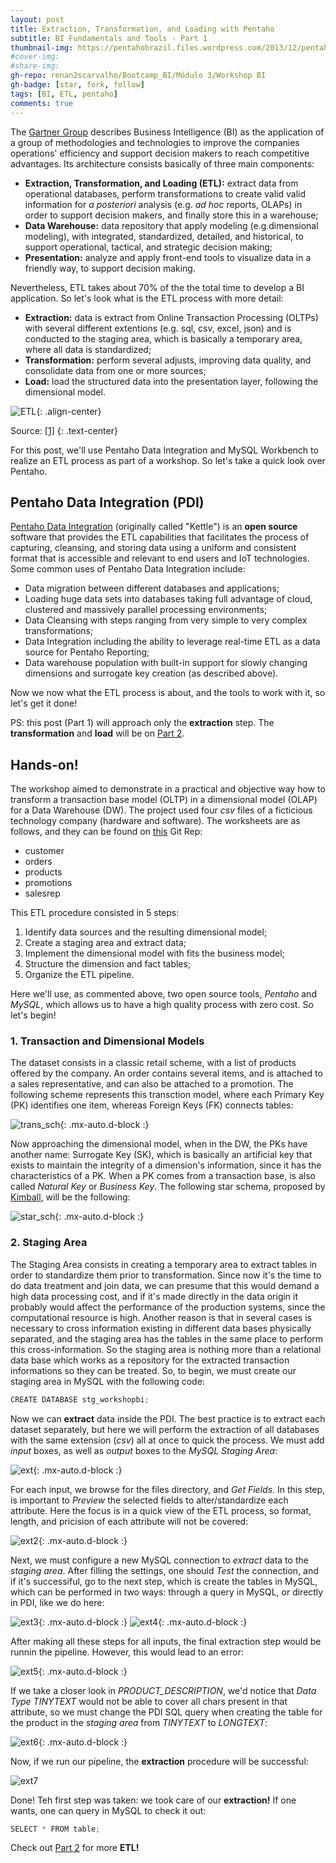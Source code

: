 ```yaml
---
layout: post
title: Extraction, Transformation, and Loading with Pentaho
subtitle: BI Fundamentals and Tools - Part 1
thumbnail-img: https://pentahobrazil.files.wordpress.com/2013/12/pentaho-logo.png
#cover-img: 
#share-img: 
gh-repo: renan2scarvalho/Bootcamp_BI/Módulo 3/Workshop BI
gh-badge: [star, fork, follow]
tags: [BI, ETL, pentaho]
comments: true
---
```


The [Gartner Group](https://www.gartner.com/en/information-technology/glossary/business-intelligence-bi) describes Business Intelligence (BI)
as the application of a group of methodologies and technologies to improve the companies operations' efficiency and 
support decision makers to reach competitive advantages. Its architecture consists basically of three main components: 

- **Extraction, Transformation, and Loading (ETL):** extract data from operational databases, perform transformations to create valid
valid information for *a posteriori* analysis (e.g. *ad hoc* reports, OLAPs) in order to support decision makers, and finally store 
this in a warehouse;
- **Data Warehouse:** data repository that apply modeling (e.g.dimensional modeling), with integrated, standardized,
detailed, and historical, to support operational, tactical, and strategic decision making;
- **Presentation:** analyze and apply front-end tools to visualize data in a friendly way, to support decision making.

Nevertheless, ETL takes about 70% of the the total time to develop a BI application. So let's look what is the ETL process with more detail:

- **Extraction:** data is extract from Online Transaction Processing (OLTPs) with several different extentions (e.g. sql, csv, excel, json)
and is conducted to the staging area, which is basically a temporary area, where all data is standardized;
- **Transformation:** perform several adjusts, improving data quality, and consolidate data from one or more sources;
- **Load:** load the structured data into the presentation layer, following the dimensional model.

![ETL](https://miro.medium.com/max/480/1*3RT78P9QznDCf1cs4-8_9Q.jpeg){: .align-center}

Source: [[1]](https://medium.com/@aviralsrivastava/how-etl-designs-and-data-modeling-are-important-for-designing-a-data-warehouse-2b3cc3514d0e)
{: .text-center}

For this post, we'll use Pentaho Data Integration and MySQL Workbench to realize an ETL process as part of a workshop. So let's take a quick look 
over Pentaho.

## Pentaho Data Integration (PDI)

[Pentaho Data Integration](https://help.pentaho.com/Documentation/7.1/0D0/Pentaho_Data_Integration) (originally called "Kettle") is an **open source** 
software that provides the ETL capabilities
that facilitates the process of capturing, cleansing, and storing data using a uniform and consistent format that is accessible and relevant 
to end users and IoT technologies. Some common uses of Pentaho Data Integration include:

- Data migration between different databases and applications;
- Loading huge data sets into databases taking full advantage of cloud, clustered and massively parallel processing environments;
- Data Cleansing with steps ranging from very simple to very complex transformations;
- Data Integration including the ability to leverage real-time ETL as a data source for Pentaho Reporting;
- Data warehouse population with built-in support for slowly changing dimensions and surrogate key creation (as described above).

Now we now what the ETL process is about, and the tools to work with it, so let's get it done!

PS: this post (Part 1) will approach only the **extraction** step. The **transformation** and **load** will be on [Part 2](https://renan2scarvalho.github.io/2020-08-31-ETL-Pentaho-Pt2/).


## Hands-on!

The workshop aimed to demonstrate in a practical and objective way how to transform a transaction base model (OLTP) in a dimensional model (OLAP) for a Data Warehouse (DW). The project used four *csv* files of a ficticious technology company (hardware and software). The worksheets are as follows, and they can be found on [this](https://github.com/renan2scarvalho/Bootcamp_BI/tree/master/M%C3%B3dulo%203/Workshop%20BI) Git Rep:
- customer
- orders
- products
- promotions
- salesrep

This ETL procedure consisted in 5 steps:
1. Identify data sources and the resulting dimensional model;
2. Create a staging area and extract data;
3. Implement the dimensional model with fits the business model;
4. Structure the dimension and fact tables;
5. Organize the ETL pipeline.

Here we'll use, as commented above, two open source tools, *Pentaho* and *MySQL*, which allows us to have a high quality process with zero cost. So let's begin!


### 1. Transaction and Dimensional Models

The dataset consists in a classic retail scheme, with a list of products offered by the company. An order contains several items, and is attached to a sales representative, and can also be attached to a promotion.
The following scheme represents this transction model, where each Primary Key (PK) identifies one item, whereas Foreign Keys (FK) connects tables:

![trans_sch](https://user-images.githubusercontent.com/63553829/91753039-a8a50000-eb9d-11ea-9bd9-18bfd3425ccb.png){: .mx-auto.d-block :}

Now approaching the dimensional model, when in the DW, the PKs have another name: Surrogate Key (SK), which is basically an artificial key that exists to maintain the integrity of a dimension's information, since it has the characteristics of a PK. 
When a PK comes from a transaction base, is also called *Natural Key* or *Business Key*. The following star schema, proposed by [Kimball](https://www.kimballgroup.com/data-warehouse-business-intelligence-resources/kimball-techniques/dimensional-modeling-techniques/star-schema-olap-cube/), will be the following:

![star_sch](https://user-images.githubusercontent.com/63553829/91753371-2cf78300-eb9e-11ea-9395-eb857fd85a3b.png){: .mx-auto.d-block :}


### 2. Staging Area

The Staging Area consists in creating a temporary area to extract tables in order to standardize them prior to transformation. Since now it's the time to do data treatment and join data, we can presume that this would demand a high data processing cost, and if it's made directly in the data origin it probably would affect the performance of the production systems, since the computational resource is high. Another reason is that in several cases is necessary to cross information existing in different data bases physically separated, and the staging area has the tables in the same place to perform this cross-information. So the staging area is nothing more than a relational data base which works as a repository for the extracted transaction informations so they can be treated. So, to begin, we must create our staging area in MySQL with the following code:

```javascript
CREATE DATABASE stg_workshopbi;
```

Now we can **extract** data inside the PDI. The best practice is to extract each dataset separately, but here we will perform the extraction of all databases with the same extension (*csv*) all at once to quick the process. We must add *input* boxes, as well as *output* boxes to the *MySQL Staging Area*:

![ext](https://user-images.githubusercontent.com/63553829/91754286-88764080-eb9f-11ea-8556-bd2292a49f8a.png){: .mx-auto.d-block :}

For each input, we browse for the files directory, and *Get Fields*. In this step, is important to *Preview* the selected fields to alter/standardize each attribute. Here the focus is in a quick view of the ETL process, so format, length, and pricision of each attribute will not be covered:

![ext2](https://user-images.githubusercontent.com/63553829/91755549-acd31c80-eba1-11ea-9dfd-b650377bff5a.png){: .mx-auto.d-block :}

Next, we must configure a new MySQL connection to *extract* data to the *staging area*. After filling the settings, one should *Test* the connection, and if it's successiful, go to the next step, which is create the tables in MySQL, which can be performed in two ways: through a query in MySQL, or directly in PDI, like we do here:

![ext3](https://user-images.githubusercontent.com/63553829/91756255-d80a3b80-eba2-11ea-8210-7bbf2ada440a.png){: .mx-auto.d-block :}
![ext4](https://user-images.githubusercontent.com/63553829/91756804-b9f10b00-eba3-11ea-953c-c9ec7368c3b9.png){: .mx-auto.d-block :}

After making all these steps for all inputs, the final extraction step would be runnin the pipeline. However, this would lead to an error:

![ext5](https://user-images.githubusercontent.com/63553829/91757255-6501c480-eba4-11ea-9dd7-d53fde833c03.png){: .mx-auto.d-block :}

If we take a closer look in *PRODUCT_DESCRIPTION*, we'd notice that *Data Type TINYTEXT* would not be able to cover all chars present in that attribute, so we must change the PDI SQL query when creating the table for the product in the *staging area* from *TINYTEXT* to *LONGTEXT*:

![ext6](https://user-images.githubusercontent.com/63553829/91757414-a4c8ac00-eba4-11ea-961d-af6ec0d5bf38.png){: .mx-auto.d-block :}

Now, if we run our pipeline, the **extraction** procedure will be successful:

![ext7](https://user-images.githubusercontent.com/63553829/91757776-46e89400-eba5-11ea-80fc-27107b88878b.png)

Done! Teh first step was taken: we took care of our **extraction!** If one wants, one can query in MySQL to check it out:

```javascript
SELECT * FROM table;
```

Check out [Part 2](https://renan2scarvalho.github.io/2020-08-31-ETL-Pentaho-Pt2/) for more **ETL!**
